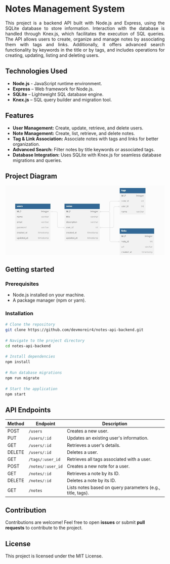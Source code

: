 # Notes Management System

<p align="justify">
  This project is a backend API built with Node.js and Express, using the SQLite database to store information. 
  Interaction with the database is handled through Knex.js, which facilitates the execution of SQL queries. 
  The API allows users to create, organize and manage notes by associating them with tags and links. 
  Additionally, it offers advanced search functionality by keywords in the title or by tags, and 
  includes operations for creating, updating, listing and deleting users.
</p>


## Technologies Used

- **Node.js** - JavaScript runtime environment.
- **Express** – Web framework for Node.js.
- **SQLite** – Lightweight SQL database engine.
- **Knex.js** – SQL query builder and migration tool.


## Features
- **User Management:** Create, update, retrieve, and delete users.
- **Note Management:** Create, list, retrieve, and delete notes.
- **Tag & Link Association:** Associate notes with tags and links for better organization.
- **Advanced Search:** Filter notes by title keywords or associated tags.
- **Database Integration:** Uses SQLite with Knex.js for seamless database migrations and queries.


## Project Diagram
<div align="center">
  <img src="./.github/diagram.png" title="Project Diagram" alt="Project Diagram">
</div>


## Getting started

### Prerequisites
  * Node.js installed on your machine.
  * A package manager (npm or yarn).


### Installation

```bash
# Clone the repository
git clone https://github.com/devmoreir4/notes-api-backend.git

# Navigate to the project directory
cd notes-api-backend

# Install dependencies
npm install

# Run database migrations
npm run migrate

# Start the application
npm start
```

## API Endpoints

| **Method** | **Endpoint**       | **Description**                                                     |
|------------|--------------------|---------------------------------------------------------------------|
| POST       | `/users`           | Creates a new user.                                                 |
| PUT        | `/users/:id`       | Updates an existing user's information.                             |
| GET        | `/users/:id`       | Retrieves a user's details.                                         |
| DELETE     | `/users/:id`       | Deletes a user.                                                     |
| GET        | `/tags/:user_id`   | Retrieves all tags associated with a user.                          |
| POST       | `/notes/:user_id`  | Creates a new note for a user.                                      |
| GET        | `/notes/:id`       | Retrieves a note by its ID.                                           |
| DELETE     | `/notes/:id`       | Deletes a note by its ID.                                             |
| GET        | `/notes`           | Lists notes based on query parameters (e.g., title, tags).            |


## Contribution
Contributions are welcome! Feel free to open **issues** or submit **pull requests** to contribute to the project.

## License
This project is licensed under the MIT License.
